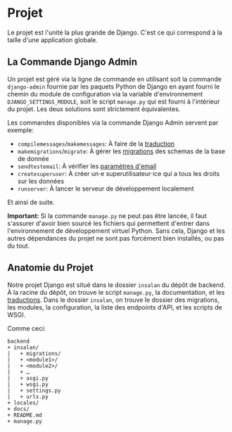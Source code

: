 # Projet

Le projet est l'unité la plus grande de Django. C'est ce qui correspond à la
taille d'une application globale.

## La Commande Django Admin

Un projet est géré via la ligne de commande en utilisant soit la commande
`django-admin` fournie par les paquets Python de Django en ayant fourni le
chemin du module de configuration via la variable d'environnement
`DJANGO_SETTINGS_MODULE`, soit le script `manage.py` qui est fourni à
l'intérieur du projet. Les deux solutions sont strictement équivalentes.

Les commandes disponibles via la commande Django Admin servent par exemple:
 - `compilemessages`/`makemessages`: À faire de la
     [traduction](../../03-existant/traductions.md)
 - `makemigrations`/`migrate`: À gérer les [migrations](../migrations.md) des
     schemas de la base de donnée
 - `sendtestemail`: À vérifier les [paramètres d'email](./configuration.md#Email)
 - `createsuperuser`: À créer un⋅e superutilisateur⋅ice qui a tous les droits
     sur les données
 - `runserver`: À lancer le serveur de développement localement

Et ainsi de suite.

**Important:** Si la commande `manage.py` ne peut pas être lancée, il faut
s'assurer d'avoir bien sourcé les fichiers qui permettent d'entrer dans
l'environnement de développement virtuel Python. Sans cela, Django et les autres
dépendances du projet ne sont pas forcément bien installés, ou pas du tout.

## Anatomie du Projet

Notre projet Django est situé dans le dossier `insalan` du dépôt de backend. À
la racine du dépôt, on trouve le script `manage.py`, la documentation, et les
[traductions](../../03-existant/traductions.md). Dans le dossier `insalan`, on
trouve le dossier des migrations, les modules, la configuration, la liste des
endpoints d'API, et les scripts de WSGI.

Comme ceci:
```
backend
+ insalan/
|   + migrations/
|   + <module1>/
|   + <module2>/
|   + …
|   + asgi.py
|   + wsgi.py
|   + settings.py
|   + urls.py
+ locales/
+ docs/
+ README.md
+ manage.py
```
<!--
vim: set tw=80 spell spelllang=fr:
-->
